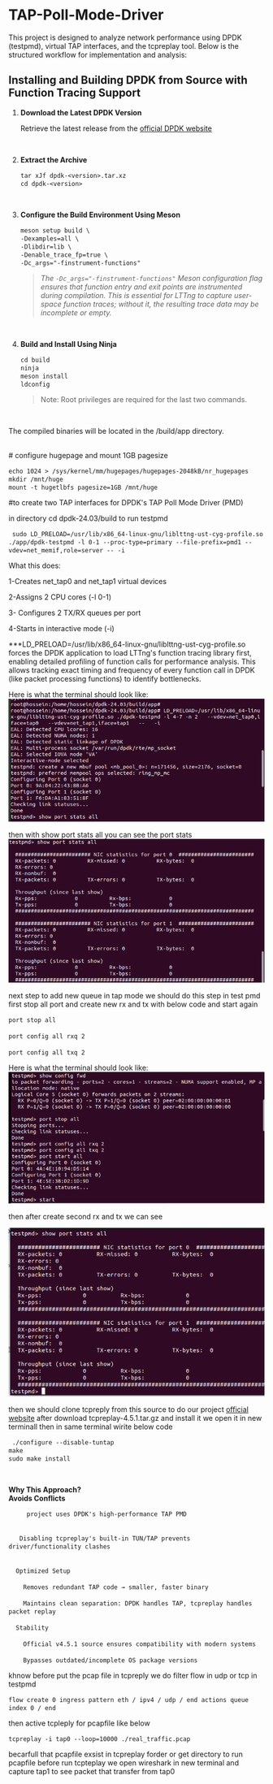 # TAP-Poll-Mode-Driver
This project is designed to analyze network performance using DPDK (testpmd), virtual TAP interfaces, and the tcpreplay tool. Below is the structured workflow for implementation and analysis:

## Installing and Building DPDK from Source with Function Tracing Support
1. **Download the Latest DPDK Version**
  
    Retrieve the latest release from the [official DPDK website](https://core.dpdk.org/download/)

<br>

2. **Extract the Archive**
    ```shell
    tar xJf dpdk-<version>.tar.xz
    cd dpdk-<version>
    ```
<br>

3. **Configure the Build Environment Using Meson**
    ```shell
    meson setup build \
    -Dexamples=all \
    -Dlibdir=lib \
    -Denable_trace_fp=true \
    -Dc_args="-finstrument-functions"
    ```
    > *The `-Dc_args="-finstrument-functions"` Meson configuration flag ensures that function entry and exit points are instrumented during compilation. This is essential for LTTng to capture user-space function traces; without it, the resulting trace data may be incomplete or empty.*

<br>

4. **Build and Install Using Ninja**
    ```shell
    cd build
    ninja
    meson install
    ldconfig
    ```
    > Note: Root privileges are required for the last two commands.
  
  <br>

  The compiled binaries will be located in the /build/app directory.

  <br>
  # configure hugepage and mount 1GB pagesize

```shell
echo 1024 > /sys/kernel/mm/hugepages/hugepages-2048kB/nr_hugepages
mkdir /mnt/huge
mount -t hugetlbfs pagesize=1GB /mnt/huge
```
#to create two TAP interfaces for DPDK's TAP Poll Mode Driver (PMD)

in directory cd dpdk-24.03/build
to run testpmd

```shell
 sudo LD_PRELOAD=/usr/lib/x86_64-linux-gnu/liblttng-ust-cyg-profile.so ./app/dpdk-testpmd -l 0-1 --proc-type=primary --file-prefix=pmd1 --vdev=net_memif,role=server -- -i
 ```
 What this does:

1-Creates net_tap0 and net_tap1 virtual devices

 2-Assigns 2 CPU cores (-l 0-1)

3- Configures 2 TX/RX queues per port

4-Starts in interactive mode (-i)

***LD_PRELOAD=/usr/lib/x86_64-linux-gnu/liblttng-ust-cyg-profile.so forces the DPDK application to load LTTng's function tracing library first, enabling detailed profiling of function calls for performance analysis. This allows tracking exact timing and frequency of every function call in DPDK (like packet processing functions) to identify bottlenecks.

Here is what the terminal should look like:
![testpmd](testpmd1.png)

then with show port stats all you can see the port stats
![showport](showport.png)

next step to add new queue in tap mode we should do this step in test pmd
first stop all port and create new rx and tx with below code and start again
```shell
port stop all

port config all rxq 2

port config all txq 2
```
Here is what the terminal should look like:
![new-rx-tx](new-rx-tx.png)

then after create second rx and tx we can see 


![showallport](showallport.png)


then we should clone tcpreply from this source to do our project [official website](https://github.com/appneta/tcpreplay/releases/tag/v4.5.1)
after download tcpreplay-4.5.1.tar.gz and install it we open it in new terminall then in same terminal wirite below code

```shell
 ./configure --disable-tuntap
make
sudo make install
```
<br>

**Why This Approach?**
<br>
    **Avoids Conflicts**

         project uses DPDK's high-performance TAP PMD

      
       Disabling tcpreplay's built-in TUN/TAP prevents driver/functionality clashes


      Optimized Setup

        Removes redundant TAP code → smaller, faster binary

        Maintains clean separation: DPDK handles TAP, tcpreplay handles packet replay

      Stability

        Official v4.5.1 source ensures compatibility with modern systems

        Bypasses outdated/incomplete OS package versions


khnow before put the pcap file in tcpreply we do filter flow in udp or tcp in testpmd 
```shell
flow create 0 ingress pattern eth / ipv4 / udp / end actions queue index 0 / end
```
then active tcpleply for pcapfile like below

```shell
tcpreplay -i tap0 --loop=10000 ./real_traffic.pcap
```
becarfull that pcapfile exsist in tcpreplay forder or get directory to run pcapfile before run tcpteplay we open wireshark in new terminal and capture tap1 to see packet that transfer from tap0 


